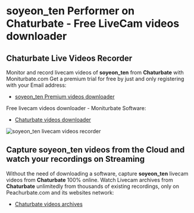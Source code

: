 # soyeon_ten Performer on Chaturbate - Free LiveCam videos downloader

## Chaturbate Live Videos Recorder

Monitor and record livecam videos of **soyeon_ten** from **Chaturbate** with Moniturbate.com
Get a premium trial for free by just and only registering with your Email address:
* [soyeon_ten Premium videos downloader](https://moniturbate.com/request-demo-licence-key.html)

Free livecam videos downloader - Moniturbate Software:
* [Chaturbate videos downloader](https://moniturbate.com/moniturbate-download-software.html)

![soyeon_ten livecam videos recorder](https://peachurnet.com/templates/moniturbate-software.png)


## Capture soyeon_ten videos from the Cloud and watch your recordings on Streaming

Without the need of downloading a software, capture **soyeon_ten** livecam videos from **Chaturbate** 100% online.
Watch Livecam archives from **Chaturbate** unlimitedly from thousands of existing recordings, only on Peachurbate.com and its websites network:
* [Chaturbate videos archives](https://peachurnet.com/)